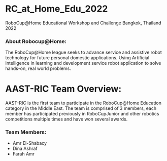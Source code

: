 # RC_at_Home_Edu_2022
RoboCup@Home Educational Workshop and Challenge Bangkok, Thailand 2022  

### About Robocup@Home:
The RoboCup@Home league seeks to advance service and assistive robot technology for future personal domestic applications.
Using Artificial Intelligence in learning and development service robot application to solve hands-on, real world problems.

# AAST-RIC Team Overview:
AAST-RIC is the first team to participate in the RoboCup@Home Education category in the 
Middle East. The team is comprised of 3 members, each member has participated previously in 
RoboCupJunior and other robotics competitions multiple times and have won several awards.<br />
### Team Members:
- Amr El-Shabacy <br />
- Dina Ashraf
- Farah Amr
